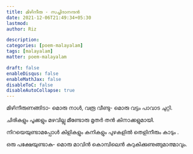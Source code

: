 ```yaml
---
title: മിഴിനീരു - സച്ചിദാനന്ദൻ
date: 2021-12-06T21:49:34+05:30
lastmod:
author: Riz

description:
categories: [poem-malayalam]
tags: [malayalam]
matter: poem-malayalam

draft: false
enableDisqus: false
enableMathJax: false
disableToC: false
disableAutoCollapse: true
---
```


മിഴിനീരുണങ്ങിടാ-
മൊരു നാൾ, വരൂ വീണ്ടു-
മൊരു വട്ടം പാവാട ചുറ്റി.

ചിരികളും പൂക്കളും
മഴവില്ലു മീണ്ടോരു
മൃതർ തൻ കിനാക്കളുമായി.

നിറയെയുണ്ടാമപ്പോൾ
കിളികളും കനികളും
പുഴകളിൽ തെളിനീരും കാടും .

ഒരു പക്ഷേയുണ്ടാകു-
മൊരു മാവിൻ കൊമ്പിലെൻ
കുറുകിക്കുണുങ്ങുമാത്മാവും.
